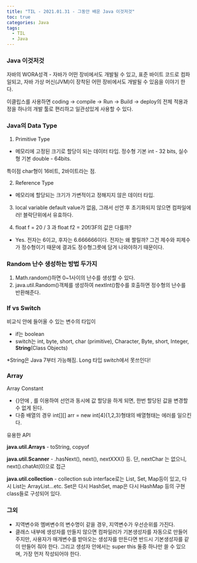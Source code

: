 ```yaml
---
title: "TIL - 2021.01.31 - 그동안 배운 Java 이것저것"
toc: true
categories: Java
tags:
  - TIL
  - Java
---
```


### Java 이것저것

자바의 WORA성격 - 자바가 어떤 장비에서도 개발될 수 있고, 표준 바이트 코드로 컴파일되고, 자바 가상 머신(JVM)이 장착된 어떤 장비에서도 개발될 수 있음을 이야기 한다.

이클립스를 사용하면 coding → compile → Run → Build → deploy의 전체 적용과정을 하나의 개발 툴로 편리하고 일관성있게 사용할 수 있다.

### Java의 Data Type

1. Primitive Type
- 메모리에 고정된 크기로 할당이 되는 데이터 타입.
정수형 기본 int - 32 bits, 실수형 기본 double - 64bits.

특이점 char형이 16비트, 2바이트라는 점.

2. Reference Type
- 메모리에 할당되는 크기가 가변적이고 정해지지 않은 데이터 타입.

3. local variable
default value가 없음, 그래서 선언 후 초기화되지 않으면 컴파일에러! 블락단위에서 유효하다.

4. float f = 20 / 3 과 float f2 = 20f/3F의 값은 다를까?
- Yes. 전자는 6이고, 후자는 6.666666이다. 전자는 왜 짤릴까? 그건 제수와 피제수가 정수형이기 때문에 결과도 정수형그릇에 담겨 나와야하기 때문이다.

### Random 난수 생성하는 방법 두가지

1. Math.random()하면 0~1사이의 난수를 생성할 수 있다.
2. java.util.Random()객체를 생성하여 nextInt()함수를 호출하면 정수형의 난수를 반환해준다.

### If vs Switch

비교식 안에 들어올 수 있는 변수의 타입이
- if는 boolean
- switch는 int, byte, short, char (primitive), Character, Byte, short, Integer, **String**(Class Objects)

*String은 Java 7부터 가능해짐. Long 타입 switch에서 못쓰인다!

### Array

Array Constant
- {}안에 , 를 이용하여 선언과 동시에 값 할당을 하게 되면, 한번 할당된 값을 변경할 수 없게 된다.
- 다중 배열의 경우 int[][] arr = new int[4]{1,2,3}형태의 배열형태는 에러를 일으킨다.

유용한 API

**java.util.Arrays** - toString, copyof

**java.util.Scanner** - .hasNext(), next(), nextXXX() 등. 단, nextChar 는 없으니, next().chatAt(0)으로 접근

**java.util.collection** - collection sub interface로는 List, Set, Map등이 있고, 다시 List는 ArrayList...etc. Set은 다시 HashSet, map은 다시 HashMap 등의 구현 class들로 구성되어 있다.

### 그외

- 지역변수와 멤버변수의 변수명이 같을 경우, 지역변수가 우선순위를 가진다.
- 클래스 내부에 생성자를 만들지 않으면 컴파일러가 기본생성자를 자동으로 만들어주지만, 사용자가 매개변수를 받아오는 생성자를 만든다면 반드시 기본생성자를 같이 만들어 줘야 한다. 그리고 생성자 안에서는 super this 둘중 하나만 쓸 수 있으며, 가장 먼저 작성되어야 한다.
